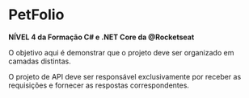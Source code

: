 # PetFolio

**NÍVEL 4 da Formação C# e .NET Core da @Rocketseat**

O objetivo aqui é demonstrar que o projeto deve ser organizado em camadas distintas.

O projeto de API deve ser responsável exclusivamente por receber as requisições e fornecer as respostas correspondentes.
